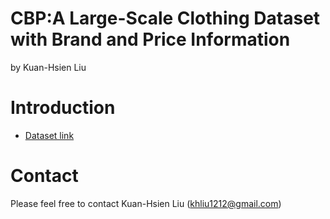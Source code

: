 # CBP:A Large-Scale Clothing Dataset with Brand and Price Information
by Kuan-Hsien Liu

# Introduction


* [Dataset link](http://google.com "test")  

# Contact
Please feel free to contact Kuan-Hsien Liu (khliu1212@gmail.com)
